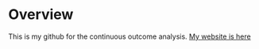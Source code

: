 # Overview

This is my github for the continuous outcome analysis. 
[My website is here](https://epid8060fall2019.github.io/AmandaSkarlupka-DataAnalysis/)
